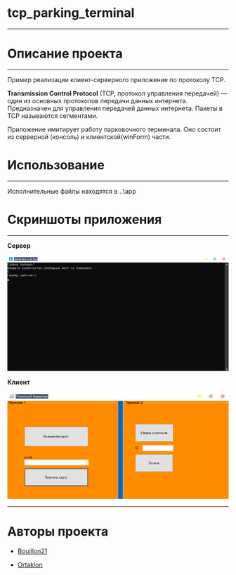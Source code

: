 # tcp_parking_terminal

---

# **Описание проекта**

---

Пример реализации клиент-серверного приложение по протоколу TCP.

**Transmission Control Protocol** (TCP, протокол управления передачей) — один из основных протоколов передачи данных интернета. Предназначен для управления передачей данных интернета. Пакеты в TCP называются сегментами.

Приложение имитирует работу парковочного терминала. Оно состоит из серверной (консоль) и клиентской(winForm) части.

# **Использование**

---

Исполнительные файлы находятся в ..\app

# **Скриншоты приложения**

---

**Сервер**

<img src="https://github.com/bouillon21/tcp_parking_terminal/blob/main/screen/screen_server.png?raw=true"/>

**Клиент**

<img src="https://github.com/bouillon21/tcp_parking_terminal/blob/main/screen/screen_client.png?raw=true"/>

---

# **Авторы проекта**

- <a href="https://github.com/bouillon21"><p1>Bouillon21</p1></a>

- <a href="https://github.com/Ortaklon"><p1>Ortaklon</p1></a>
